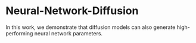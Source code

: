 # Neural-Network-Diffusion
In this work, we demonstrate that diffusion models can also generate high-performing neural network parameters.
